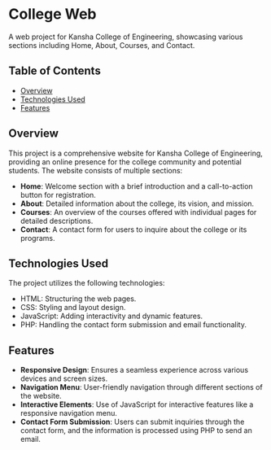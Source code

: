 # College Web 

A web project for Kansha College of Engineering, showcasing various sections including Home, About, Courses, and Contact.

## Table of Contents
- [Overview](#overview)
- [Technologies Used](#technologies-used)
- [Features](#features)

## Overview

This project is a comprehensive website for Kansha College of Engineering, providing an online presence for the college community and potential students. The website consists of multiple sections:

- **Home**: Welcome section with a brief introduction and a call-to-action button for registration.
- **About**: Detailed information about the college, its vision, and mission.
- **Courses**: An overview of the courses offered with individual pages for detailed descriptions.
- **Contact**: A contact form for users to inquire about the college or its programs.

## Technologies Used

The project utilizes the following technologies:

- HTML: Structuring the web pages.
- CSS: Styling and layout design.
- JavaScript: Adding interactivity and dynamic features.
- PHP: Handling the contact form submission and email functionality.

## Features

- **Responsive Design**: Ensures a seamless experience across various devices and screen sizes.
- **Navigation Menu**: User-friendly navigation through different sections of the website.
- **Interactive Elements**: Use of JavaScript for interactive features like a responsive navigation menu.
- **Contact Form Submission**: Users can submit inquiries through the contact form, and the information is processed using PHP to send an email.

